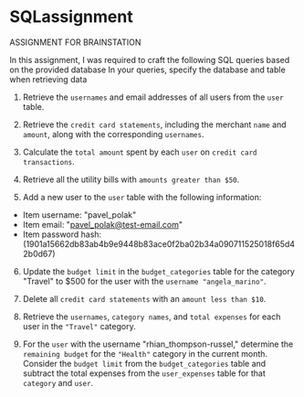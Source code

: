 # SQLassignment

ASSIGNMENT FOR BRAINSTATION

In this assignment, I was required to craft the following SQL queries based on the provided database
In your queries, specify the database and table when retrieving data

1. Retrieve the `usernames` and email addresses of all users from the `user` table.

2. Retrieve the `credit card statements`, including the merchant `name` and `amount`, along with the corresponding `usernames`.

3. Calculate the `total amount` spent by each `user` on `credit card transactions`.

4. Retrieve all the utility bills with `amounts greater than $50`.

5. Add a new user to the `user` table with the following information:
- Item username: "pavel_polak"
- Item email: "pavel_polak@test-email.com"
- Item password hash: (1901a15662db83ab4b9e9448b83ace0f2ba02b34a090711525018f65d42b0d67)

6. Update the `budget limit` in the `budget_categories` table for the category "Travel" to $500 for the user with the `username "angela_marino"`.

7. Delete all `credit card statements` with an `amount less than $10`.

8. Retrieve the `usernames`, `category names`, and `total expenses` for each user in the `"Travel"` category.

9. For the `user` with the username "rhian_thompson-russel," determine the `remaining budget` for the `"Health"` category in the current month. Consider the `budget limit` from the `budget_categories` table and subtract the total expenses from the `user_expenses` table for that `category` and `user`.
